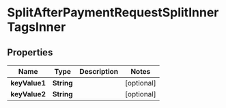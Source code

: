 

# SplitAfterPaymentRequestSplitInnerTagsInner


## Properties

| Name | Type | Description | Notes |
|------------ | ------------- | ------------- | -------------|
|**keyValue1** | **String** |  |  [optional] |
|**keyValue2** | **String** |  |  [optional] |



